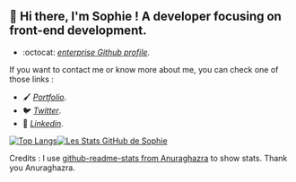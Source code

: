 
## 👋 Hi there, I'm Sophie ! A developer focusing on front-end development.  
* :octocat: *[enterprise Github profile](https://github.com/so-phi/)*.

If you want to contact me or know more about me, you can check one of those links :
* 🖌️ *[Portfolio](https://sophie-marchand.com/)*.
* 🐦 *[Twitter](https://twitter.com/S0f1eM)*.
* 💬 *[Linkedin](https://www.linkedin.com/in/sophie-marchand-web-developer/)*. 


[![Top Langs](https://github-readme-stats.vercel.app/api/top-langs/?username=S0f1eM&layout=compact&theme=dracula)](https://github.com/S0f1eM/github-readme-stats)[![Les Stats GitHub de Sophie](https://github-readme-stats.vercel.app/api?username=S0f1eM&hide=issues&show_icons=true&theme=dracula&include_all_commits=true)](https://github.com/S0f1eM/github-readme-stats)

<p> Credits : I use <a href="https://github.com/anuraghazra/github-readme-stats">github-readme-stats from Anuraghazra</A> to show stats. Thank you Anuraghazra.</p>
